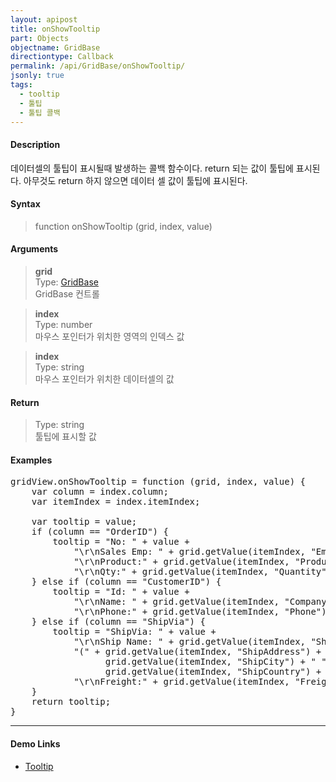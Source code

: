 ```yaml
---
layout: apipost
title: onShowTooltip
part: Objects
objectname: GridBase
directiontype: Callback
permalink: /api/GridBase/onShowTooltip/
jsonly: true
tags:
  - tooltip
  - 툴팁
  - 툴팁 콜백  
---
```


#### Description

 데이터셀의 툴팁이 표시될때 발생하는 콜백 함수이다. return 되는 값이 툴팁에 표시된다. 아무것도 return 하지 않으면 데이터 셀 값이 툴팁에 표시된다.  

#### Syntax

> function onShowTooltip (grid, index, value)  

#### Arguments

> **grid**  
> Type: [GridBase](/api/GridBase/)  
> GridBase 컨트롤  

> **index**  
> Type: number  
> 마우스 포인터가 위치한 영역의 인덱스 값  

> **index**  
> Type: string  
> 마우스 포인터가 위치한 데이터셀의 값  

#### Return

> Type: string  
> 툴팁에 표시할 값    

#### Examples 

<pre class="prettyprint">
gridView.onShowTooltip = function (grid, index, value) {
    var column = index.column;
    var itemIndex = index.itemIndex;
     
    var tooltip = value;
    if (column == "OrderID") {
        tooltip = "No: " + value +
            "\r\nSales Emp: " + grid.getValue(itemIndex, "EmployeeID") +
            "\r\nProduct:" + grid.getValue(itemIndex, "ProductName") +
            "\r\nQty:" + grid.getValue(itemIndex, "Quantity");
    } else if (column == "CustomerID") {
        tooltip = "Id: " + value +
            "\r\nName: " + grid.getValue(itemIndex, "CompanyName") +
            "\r\nPhone:" + grid.getValue(itemIndex, "Phone");
    } else if (column == "ShipVia") {
        tooltip = "ShipVia: " + value +
            "\r\nShip Name: " + grid.getValue(itemIndex, "ShipName") +
            "(" + grid.getValue(itemIndex, "ShipAddress") +  " " +
                  grid.getValue(itemIndex, "ShipCity") + " " +
                  grid.getValue(itemIndex, "ShipCountry") +  ")" +
            "\r\nFreight:" + grid.getValue(itemIndex, "Freight");
    }
    return tooltip;
}
</pre>

---

#### Demo Links

* [Tooltip](http://demo.realgrid.com/Demo/ColumnTooltip)
